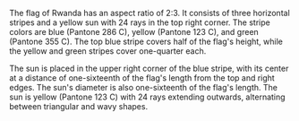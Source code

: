 The flag of Rwanda has an aspect ratio of 2:3. It consists of three horizontal stripes and a yellow sun with 24 rays in the top right corner. The stripe colors are blue (Pantone 286 C), yellow (Pantone 123 C), and green (Pantone 355 C). The top blue stripe covers half of the flag's height, while the yellow and green stripes cover one-quarter each.

The sun is placed in the upper right corner of the blue stripe, with its center at a distance of one-sixteenth of the flag's length from the top and right edges. The sun's diameter is also one-sixteenth of the flag's length. The sun is yellow (Pantone 123 C) with 24 rays extending outwards, alternating between triangular and wavy shapes.